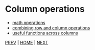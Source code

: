 # Column operations

* [math operations](04_column_operations/B.md)
* [combining row and column operations](04_column_operations/C.md)
* [useful functions across columns](04_column_operations/D.md)


[PREV](A.md) | [HOME](/README.md) | [NEXT](C.md)

